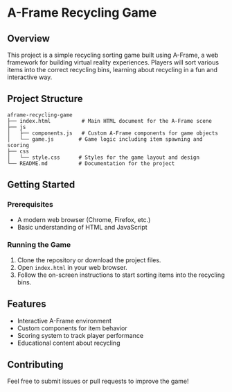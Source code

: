 # A-Frame Recycling Game

## Overview
This project is a simple recycling sorting game built using A-Frame, a web framework for building virtual reality experiences. Players will sort various items into the correct recycling bins, learning about recycling in a fun and interactive way.

## Project Structure
```
aframe-recycling-game
├── index.html          # Main HTML document for the A-Frame scene
├── js
│   ├── components.js   # Custom A-Frame components for game objects
│   └── game.js        # Game logic including item spawning and scoring
├── css
│   └── style.css      # Styles for the game layout and design
└── README.md          # Documentation for the project
```

## Getting Started

### Prerequisites
- A modern web browser (Chrome, Firefox, etc.)
- Basic understanding of HTML and JavaScript

### Running the Game
1. Clone the repository or download the project files.
2. Open `index.html` in your web browser.
3. Follow the on-screen instructions to start sorting items into the recycling bins.

## Features
- Interactive A-Frame environment
- Custom components for item behavior
- Scoring system to track player performance
- Educational content about recycling

## Contributing
Feel free to submit issues or pull requests to improve the game!